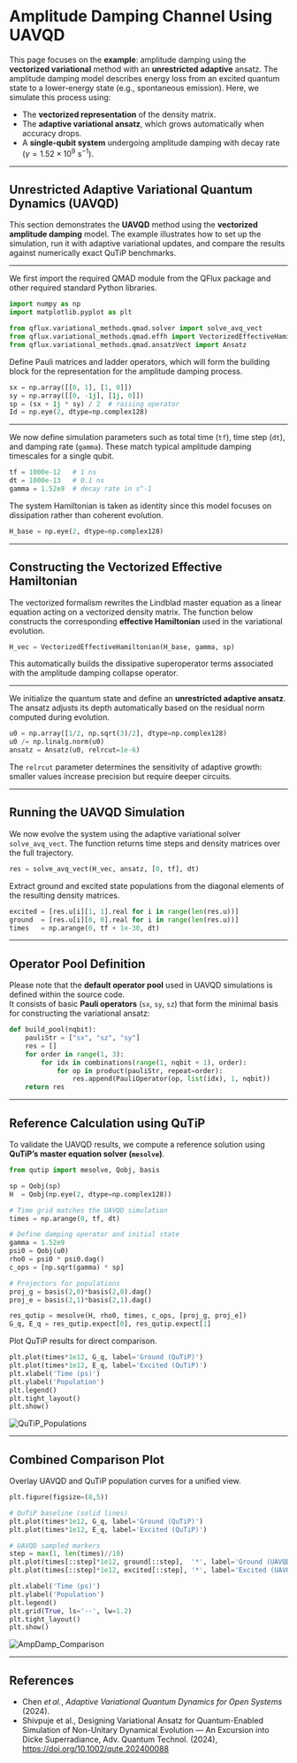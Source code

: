 # Amplitude Damping Channel Using UAVQD

This page focuses on the **example**: amplitude damping using the **vectorized variational** method with an **unrestricted adaptive** ansatz. The amplitude damping model describes energy loss from an excited quantum state to a lower-energy state (e.g., spontaneous emission). Here, we simulate this process using:

* The **vectorized representation** of the density matrix.
* The **adaptive variational ansatz**, which grows automatically when accuracy drops.
* A **single-qubit system** undergoing amplitude damping with decay rate ($\gamma = 1.52 \times 10^9 \text{ s}^{-1}$).


---

## Unrestricted Adaptive Variational Quantum Dynamics (UAVQD)

This section demonstrates the **UAVQD** method using the **vectorized amplitude damping** model. The example illustrates how to set up the simulation, run it with adaptive variational updates, and compare the results against numerically exact QuTiP benchmarks.

---

We first import the required QMAD module from the QFlux package and other required standard Python libraries.

```python
import numpy as np
import matplotlib.pyplot as plt

from qflux.variational_methods.qmad.solver import solve_avq_vect
from qflux.variational_methods.qmad.effh import VectorizedEffectiveHamiltonian
from qflux.variational_methods.qmad.ansatzVect import Ansatz
```

Define Pauli matrices and ladder operators, which will form the building block for the representation for the amplitude damping process.

```python
sx = np.array([[0, 1], [1, 0]])
sy = np.array([[0, -1j], [1j, 0]])
sp = (sx + 1j * sy) / 2  # raising operator
Id = np.eye(2, dtype=np.complex128)
```

---


We now define simulation parameters such as total time (`tf`), time step (`dt`), and damping rate (`gamma`). These match typical amplitude damping timescales for a single qubit.

```python
tf = 1000e-12   # 1 ns
dt = 1000e-13   # 0.1 ns
gamma = 1.52e9  # decay rate in s^-1
```

The system Hamiltonian is taken as identity since this model focuses on dissipation rather than coherent evolution.

```python
H_base = np.eye(2, dtype=np.complex128)
```

---

## Constructing the Vectorized Effective Hamiltonian

The vectorized formalism rewrites the Lindblad master equation as a linear equation acting on a vectorized density matrix. The function below constructs the corresponding **effective Hamiltonian** used in the variational evolution.

```python
H_vec = VectorizedEffectiveHamiltonian(H_base, gamma, sp)
```

This automatically builds the dissipative superoperator terms associated with the amplitude damping collapse operator.

---


We initialize the quantum state and define an **unrestricted adaptive ansatz**. The ansatz adjusts its depth automatically based on the residual norm computed during evolution.

```python
u0 = np.array([1/2, np.sqrt(3)/2], dtype=np.complex128)
u0 /= np.linalg.norm(u0)
ansatz = Ansatz(u0, relrcut=1e-6)
```

The `relrcut` parameter determines the sensitivity of adaptive growth: smaller values increase precision but require deeper circuits.

---

## Running the UAVQD Simulation

We now evolve the system using the adaptive variational solver `solve_avq_vect`. The function returns time steps and density matrices over the full trajectory. 

```python
res = solve_avq_vect(H_vec, ansatz, [0, tf], dt)
```

Extract ground and excited state populations from the diagonal elements of the resulting density matrices.

```python
excited = [res.u[i][1, 1].real for i in range(len(res.u))]
ground  = [res.u[i][0, 0].real for i in range(len(res.u))]
times   = np.arange(0, tf + 1e-30, dt)
```

---
## Operator Pool Definition

Please note that the **default operator pool** used in UAVQD simulations is defined within the source code.  
It consists of basic **Pauli operators** (`sx`, `sy`, `sz`) that form the minimal basis for constructing the variational ansatz:

```python
def build_pool(nqbit):
    pauliStr = ["sx", "sz", "sy"]
    res = []
    for order in range(1, 3):
        for idx in combinations(range(1, nqbit + 1), order):
            for op in product(pauliStr, repeat=order):
                res.append(PauliOperator(op, list(idx), 1, nqbit))
    return res
```
---
## Reference Calculation using QuTiP

To validate the UAVQD results, we compute a reference solution using **QuTiP’s master equation solver (`mesolve`)**.

```python
from qutip import mesolve, Qobj, basis

sp = Qobj(sp)
H  = Qobj(np.eye(2, dtype=np.complex128))

# Time grid matches the UAVQD simulation
times = np.arange(0, tf, dt)

# Define damping operator and initial state
gamma = 1.52e9
psi0 = Qobj(u0)
rho0 = psi0 * psi0.dag()
c_ops = [np.sqrt(gamma) * sp]

# Projectors for populations
proj_g = basis(2,0)*basis(2,0).dag()
proj_e = basis(2,1)*basis(2,1).dag()

res_qutip = mesolve(H, rho0, times, c_ops, [proj_g, proj_e])
G_q, E_q = res_qutip.expect[0], res_qutip.expect[1]
```

Plot QuTiP results for direct comparison.

```python
plt.plot(times*1e12, G_q, label='Ground (QuTiP)')
plt.plot(times*1e12, E_q, label='Excited (QuTiP)')
plt.xlabel('Time (ps)')
plt.ylabel('Population')
plt.legend()
plt.tight_layout()
plt.show()
```

![QuTiP\_Populations](../images/Part_III/qutip_ampdamp.png)

---

## Combined Comparison Plot

Overlay UAVQD and QuTiP population curves for a unified view.

```python
plt.figure(figsize=(8,5))

# QuTiP baseline (solid lines)
plt.plot(times*1e12, G_q, label='Ground (QuTiP)')
plt.plot(times*1e12, E_q, label='Excited (QuTiP)')

# UAVQD sampled markers
step = max(1, len(times)//10)
plt.plot(times[::step]*1e12, ground[::step],  '*', label='Ground (UAVQD)')
plt.plot(times[::step]*1e12, excited[::step], '*', label='Excited (UAVQD)')

plt.xlabel('Time (ps)')
plt.ylabel('Population')
plt.legend()
plt.grid(True, ls='--', lw=1.2)
plt.tight_layout()
plt.show()
```

![AmpDamp\_Comparison](../images/Part_III/ampdamp_comparison.png)


---

## References

* Chen *et al.*, *Adaptive Variational Quantum Dynamics for Open Systems* (2024).
* Shivpuje et al., Designing Variational Ansatz for Quantum-Enabled Simulation of Non-Unitary Dynamical Evolution — An Excursion into Dicke Superradiance, Adv. Quantum Technol. (2024), https://doi.org/10.1002/qute.202400088
